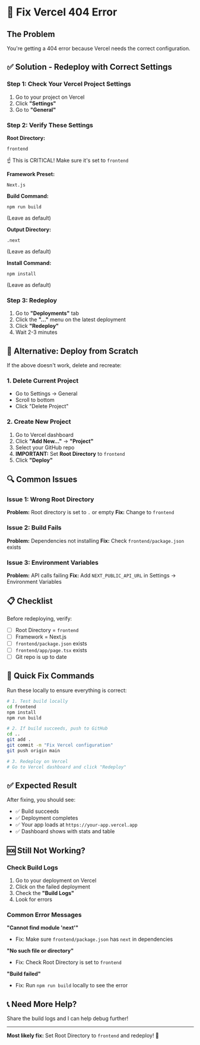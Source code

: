 # 🔧 Fix Vercel 404 Error

## The Problem

You're getting a 404 error because Vercel needs the correct configuration.

## ✅ Solution - Redeploy with Correct Settings

### Step 1: Check Your Vercel Project Settings

1. Go to your project on Vercel
2. Click **"Settings"**
3. Go to **"General"**

### Step 2: Verify These Settings

**Root Directory:**
```
frontend
```
☝️ This is CRITICAL! Make sure it's set to `frontend`

**Framework Preset:**
```
Next.js
```

**Build Command:**
```
npm run build
```
(Leave as default)

**Output Directory:**
```
.next
```
(Leave as default)

**Install Command:**
```
npm install
```
(Leave as default)

### Step 3: Redeploy

1. Go to **"Deployments"** tab
2. Click the **"..."** menu on the latest deployment
3. Click **"Redeploy"**
4. Wait 2-3 minutes

## 🎯 Alternative: Deploy from Scratch

If the above doesn't work, delete and recreate:

### 1. Delete Current Project
- Go to Settings → General
- Scroll to bottom
- Click "Delete Project"

### 2. Create New Project
1. Go to Vercel dashboard
2. Click **"Add New..."** → **"Project"**
3. Select your GitHub repo
4. **IMPORTANT:** Set **Root Directory** to `frontend`
5. Click **"Deploy"**

## 🔍 Common Issues

### Issue 1: Wrong Root Directory
**Problem:** Root directory is set to `.` or empty
**Fix:** Change to `frontend`

### Issue 2: Build Fails
**Problem:** Dependencies not installing
**Fix:** Check `frontend/package.json` exists

### Issue 3: Environment Variables
**Problem:** API calls failing
**Fix:** Add `NEXT_PUBLIC_API_URL` in Settings → Environment Variables

## 📋 Checklist

Before redeploying, verify:

- [ ] Root Directory = `frontend`
- [ ] Framework = Next.js
- [ ] `frontend/package.json` exists
- [ ] `frontend/app/page.tsx` exists
- [ ] Git repo is up to date

## 🚀 Quick Fix Commands

Run these locally to ensure everything is correct:

```bash
# 1. Test build locally
cd frontend
npm install
npm run build

# 2. If build succeeds, push to GitHub
cd ..
git add .
git commit -m "Fix Vercel configuration"
git push origin main

# 3. Redeploy on Vercel
# Go to Vercel dashboard and click "Redeploy"
```

## ✅ Expected Result

After fixing, you should see:
- ✅ Build succeeds
- ✅ Deployment completes
- ✅ Your app loads at `https://your-app.vercel.app`
- ✅ Dashboard shows with stats and table

## 🆘 Still Not Working?

### Check Build Logs

1. Go to your deployment on Vercel
2. Click on the failed deployment
3. Check the **"Build Logs"**
4. Look for errors

### Common Error Messages

**"Cannot find module 'next'"**
- Fix: Make sure `frontend/package.json` has `next` in dependencies

**"No such file or directory"**
- Fix: Check Root Directory is set to `frontend`

**"Build failed"**
- Fix: Run `npm run build` locally to see the error

## 📞 Need More Help?

Share the build logs and I can help debug further!

---

**Most likely fix:** Set Root Directory to `frontend` and redeploy! 🚀
